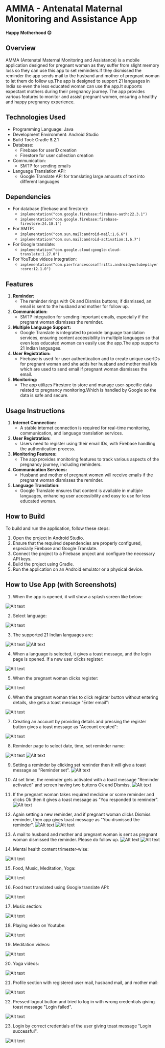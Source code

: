 # AMMA - Antenatal Maternal Monitoring and Assistance App

**Happy Motherhood 😊**

## Overview
AMMA (Antenatal Maternal Monitoring and Assistance) is a mobile application designed for pregnant woman as they suffer from slight memory loss so they can use this app to set reminders.If they dismissed the reminder the app sends mail to the husband and mother of pregnant woman to let them do follow up.The app is designed to support 21 languages in India so even the less educated woman can use the app.It supports expectant mothers during their pregnancy journey. The app provides various features to monitor and assist pregnant women, ensuring a healthy and happy pregnancy experience.

## Technologies Used
- Programming Language: Java
- Development Environment: Android Studio
- Build Tool: Gradle 8.2.1
- Database:
  - Firebase for userID creation
  - Firestore for user collection creation
- Communication:
  - SMTP for sending emails
- Language Translation API:
  - Google Translate API for translating large amounts of text into different languages

## Dependencies
- For database (firebase and firestore):
  - `implementation("com.google.firebase:firebase-auth:22.3.1")`
  - `implementation("com.google.firebase:firebase-firestore:24.10.1")`
- For SMTP:
  - `implementation("com.sun.mail:android-mail:1.6.6")`
  - `implementation("com.sun.mail:android-activation:1.6.7")`
- For Google translate:
  - `implementation("com.google.cloud:google-cloud-translate:1.27.0")`
- For YouTube videos integration:
  - `implementation("com.pierfrancescosoffritti.androidyoutubeplayer:core:12.1.0")`

## Features
1. **Reminder:**
   - The reminder rings with Ok and Dismiss buttons; if dismissed, an email is sent to the husband and mother for follow up.
2. **Communication:**
   - SMTP integration for sending important emails, especially if the pregnant woman dismisses the reminder.
3. **Multiple Language Support:**
   - Google Translate is integrated to provide language translation services, ensuring content accessibility in multiple languages so that even less educated woman can easily use the app.The app supports 21 Indian languages.
4. **User Registration:**
   - Firebase is used for user authentication and to create unique userIDs for pregnant woman and she adds her husband and mother mail ids which are used to send email if pregnant woman dismisses the email.
5. **Monitoring:**
   - The app utilizes Firestore to store and manage user-specific data related to pregnancy monitoring.Which is handled by Google so the data is safe and secure.

## Usage Instructions
1. **Internet Connection:**
   - A stable internet connection is required for real-time monitoring, communication, and language translation services.
2. **User Registration:**
   - Users need to register using their email IDs, with Firebase handling the authentication process.
3. **Monitoring Features:**
   - The app provides monitoring features to track various aspects of the pregnancy journey, including reminders.
4. **Communication Services:**
   - Husband and mother of pregnant women will receive emails if the pregnant woman dismisses the reminder.
5. **Language Translation:**
   - Google Translate ensures that content is available in multiple languages, enhancing user accessibility and easy to use for less educated woman.

## How to Build
To build and run the application, follow these steps:
1. Open the project in Android Studio.
2. Ensure that the required dependencies are properly configured, especially Firebase and Google Translate.
3. Connect the project to a Firebase project and configure the necessary API keys.
4. Build the project using Gradle.
5. Run the application on an Android emulator or a physical device.

## How to Use App (with Screenshots)
1. When the app is opened, it will show a splash screen like below:

![Alt text](<AMMA Screenshots/1SplashScreen.jpg>)

2. Select language:

![Alt text](<AMMA Screenshots/2 Select Language.jpg>)

3. The supported 21 Indian languages are:

![Alt text](<AMMA Screenshots/3 Language support 1.jpg>)
![Alt text](<AMMA Screenshots/4Language support 2.jpg>)

4. When a language is selected, it gives a toast message, and the login page is opened. If a new user clicks register:

![Alt text](<AMMA Screenshots/5After Selection.jpg>)

5. When the pregnant woman clicks register:

![Alt text](<AMMA Screenshots/6Register1.jpg>)

6. When the pregnant woman tries to click register button without entering details, she gets a toast message "Enter email":

![Alt text](<AMMA Screenshots/7Register2.jpg>)

7. Creating an account by providing details and pressing the register button gives a toast message as "Account created":

![Alt text](<AMMA Screenshots/8Register3.jpg>)

8. Reminder page to select date, time, set reminder name:

![Alt text](<AMMA Screenshots/9Reminder1.jpg>)
![Alt text](<AMMA Screenshots/10Reminder 2.jpg>)

9. Setting a reminder by clicking set reminder then it will give a toast message as "Reminder set".
![Alt text](<AMMA Screenshots/11 Reminder Set.jpg>)

10. At set time, the reminder gets activated with a toast message "Reminder activated" and screen having two buttons Ok and Dismiss.
![Alt text](<AMMA Screenshots/12Reminder Activated.jpg>)

11. If the pregnant woman takes required medicine or some reminder and clicks Ok then it gives a toast message as "You responded to reminder".
![Alt text](<AMMA Screenshots/13 OK.jpg>)

12. Again setting a new reminder, and if pregnant woman clicks Dismiss reminder, then app gives toast message as "You dismissed the reminder".
![Alt text](<AMMA Screenshots/14 Reminder.jpg>)
![Alt text](<AMMA Screenshots/15 Reminder Activated.jpg>)

13. A mail to husband and mother and pregnant woman is sent as pregnant woman dismissed the reminder. Please do follow up.
![Alt text](<AMMA Screenshots/17 Husband.jpg>)
![Alt text](<AMMA Screenshots/18 Mother.jpg>)

14. Mental health content trimester-wise:

![Alt text](<AMMA Screenshots/19 Mental Health.jpg>)

15. Food, Music, Meditation, Yoga:

![Alt text](<AMMA Screenshots/20 F,M,Y,M.jpg>)

16. Food text translated using Google translate API:

![Alt text](<AMMA Screenshots/21Food.jpg>)

17. Music section:

![Alt text](<AMMA Screenshots/22Music.jpg>)

18. Playing video on Youtube:

![Alt text](<AMMA Screenshots/23Music YT.jpg>)

19. Meditation videos:

![Alt text](<AMMA Screenshots/24Meditation.jpg>)

20. Yoga videos:

![Alt text](<AMMA Screenshots/25Yoga.jpg>)

21. Profile section with registered user mail, husband mail, and mother mail:

![Alt text](<AMMA Screenshots/26 Profile.jpg>)

22. Pressed logout button and tried to log in with wrong credentials giving toast message "Login failed".

![Alt text](<AMMA Screenshots/27Invalid user.jpg>)

23. Login by correct credentials of the user giving toast message "Login successful".

![Alt text](<AMMA Screenshots/28Valid user.jpg>)
